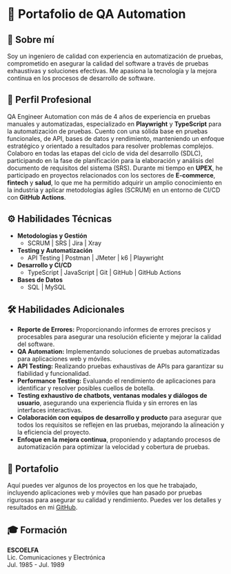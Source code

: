 # 🌟 Portafolio de QA Automation

## 👤 Sobre mí
Soy un ingeniero de calidad con experiencia en automatización de pruebas, comprometido en asegurar la calidad del software a través de pruebas exhaustivas y soluciones efectivas. Me apasiona la tecnología y la mejora continua en los procesos de desarrollo de software.

## 💼 Perfil Profesional
QA Engineer Automation con más de 4 años de experiencia en pruebas manuales y automatizadas, especializado en **Playwright** y **TypeScript** para la automatización de pruebas. Cuento con una sólida base en pruebas funcionales, de API, bases de datos y rendimiento, manteniendo un enfoque estratégico y orientado a resultados para resolver problemas complejos. Colaboro en todas las etapas del ciclo de vida del desarrollo (SDLC), participando en la fase de planificación para la elaboración y análisis del documento de requisitos del sistema (SRS). Durante mi tiempo en **UPEX**, he participado en proyectos relacionados con los sectores de **E-commerce**, **fintech** y **salud**, lo que me ha permitido adquirir un amplio conocimiento en la industria y aplicar metodologías ágiles (SCRUM) en un entorno de CI/CD con **GitHub Actions**.

## ⚙️ Habilidades Técnicas
- **Metodologías y Gestión**
  - SCRUM | SRS | Jira | Xray
- **Testing y Automatización**
  - API Testing | Postman | JMeter | k6 | Playwright
- **Desarrollo y CI/CD**
  - TypeScript | JavaScript | Git | GitHub | GitHub Actions
- **Bases de Datos**
  - SQL | MySQL

## 🛠️ Habilidades Adicionales
- **Reporte de Errores:** Proporcionando informes de errores precisos y procesables para asegurar una resolución eficiente y mejorar la calidad del software.
- **QA Automation:** Implementando soluciones de pruebas automatizadas para aplicaciones web y móviles.
- **API Testing:** Realizando pruebas exhaustivas de APIs para garantizar su fiabilidad y funcionalidad.
- **Performance Testing:** Evaluando el rendimiento de aplicaciones para identificar y resolver posibles cuellos de botella.
- **Testing exhaustivo de chatbots, ventanas modales y diálogos de usuario**, asegurando una experiencia fluida y sin errores en las interfaces interactivas.
- **Colaboración con equipos de desarrollo y producto** para asegurar que todos los requisitos se reflejen en las pruebas, mejorando la alineación y la eficiencia del proyecto.
- **Enfoque en la mejora continua**, proponiendo y adaptando procesos de automatización para optimizar la velocidad y cobertura de pruebas.

## 📁 Portafolio
Aquí puedes ver algunos de los proyectos en los que he trabajado, incluyendo aplicaciones web y móviles que han pasado por pruebas rigurosas para asegurar su calidad y rendimiento. Puedes ver los detalles y resultados en mi [GitHub](https://github.com/E-Gregorio).

## 🎓 Formación
**ESCOELFA**  
Lic. Comunicaciones y Electrónica  
Jul. 1985 - Jul. 1989

